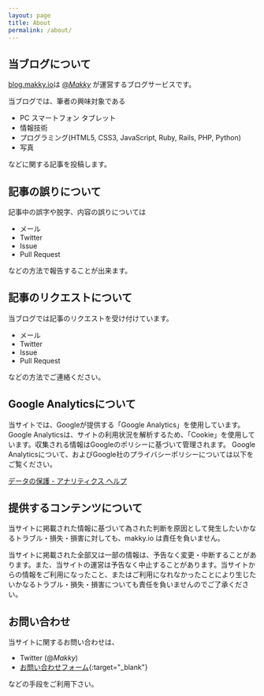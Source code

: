 ```yaml
---
layout: page
title: About
permalink: /about/
---
```


## 当ブログについて

[blog.makky.io](http://blog.makky.io)は
[@_Makky_](https://twitter.com/_Makky_)
が運営するブログサービスです。

当ブログでは、筆者の興味対象である

- PC スマートフォン タブレット
- 情報技術
- プログラミング(HTML5, CSS3, JavaScript, Ruby, Rails, PHP, Python)
- 写真

などに関する記事を投稿します。

## 記事の誤りについて
記事中の誤字や脱字、内容の誤りについては

- メール
- Twitter
- Issue
- Pull Request

などの方法で報告することが出来ます。

## 記事のリクエストについて
当ブログでは記事のリクエストを受け付けています。

- メール
- Twitter
- Issue
- Pull Request

などの方法でご連絡ください。

## Google Analyticsについて
当サイトでは、Googleが提供する「Google Analytics」を使用しています。Google Analyticsは、サイトの利用状況を解析するため、「Cookie」を使用しています。収集される情報はGoogleのポリシーに基づいて管理されます。
Google Analyticsについて、およびGoogle社のプライバシーポリシーについては以下をご覧ください。

[データの保護 - アナリティクス ヘルプ](https://support.google.com/analytics/answer/6004245?hl=ja)

## 提供するコンテンツについて
当サイトに掲載された情報に基づいて為された判断を原因として発生したいかなるトラブル・損失・損害に対しても、makky.io は責任を負いません。

当サイトに掲載された全部又は一部の情報は、予告なく変更・中断することがあります。また、当サイトの運営は予告なく中止することがあります。当サイトからの情報をご利用になったこと、またはご利用になれなかったことにより生じたいかなるトラブル・損失・損害についても責任を負いませんのでご了承ください。

## お問い合わせ
当サイトに関するお問い合わせは、

- Twitter (@_Makky_)
- [お問い合わせフォーム](http://goo.gl/forms/yxxNTMTI1rZtDYex2){:target="_blank"}

などの手段をご利用下さい。
